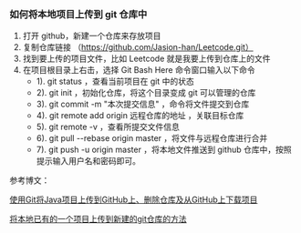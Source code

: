 ### 如何将本地项目上传到 git 仓库中
1. 打开 github，新建一个仓库来存放项目
2. 复制仓库链接 （https://github.com/Jasion-han/Leetcode.git）
3. 找到要上传的项目文件，比如 Leetcode 就是我要上传到仓库上的文件
4. 在项目根目录上右击，选择 Git Bash Here 命令窗口输入以下命令
    - 1). git status ，查看当前项目在 git 中的状态
    - 2). git init ，初始化仓库，将这个目录变成 git 可以管理的仓库
    - 3). git commit -m "本次提交信息" ，命令将文件提交到仓库
    - 4). git remote add origin 远程仓库的地址 ，关联目标仓库
    - 5). git remote -v ，查看所提交文件信息
    - 6). git pull --rebase origin master ，将文件与远程仓库进行合并
    - 7). git push -u origin master ，将本地文件推送到 github 仓库中，按照提示输入用户名和密码即可。

参考博文：

[使用Git将Java项目上传到GitHub上、删除仓库及从GitHub上下载项目](https://blog.csdn.net/wan_ide/article/details/98878411?ops_request_misc=%257B%2522request%255Fid%2522%253A%2522160200035819195240455606%2522%252C%2522scm%2522%253A%252220140713.130102334.pc%255Fall.%2522%257D&request_id=160200035819195240455606&biz_id=0&utm_medium=distribute.pc_search_result.none-task-blog-2~all~first_rank_v2~rank_v28-14-98878411.pc_first_rank_v2_rank_v28&utm_term=%E5%B0%86github%E6%96%87%E4%BB%B6%E9%83%BD%E6%94%B9%E4%B8%BAjava&spm=1018.2118.3001.4187)

[将本地已有的一个项目上传到新建的git仓库的方法](https://blog.csdn.net/ymmccc/article/details/84111500?utm_medium=distribute.pc_relevant.none-task-blog-BlogCommendFromMachineLearnPai2-1.channel_param&depth_1-utm_source=distribute.pc_relevant.none-task-blog-BlogCommendFromMachineLearnPai2-1.channel_param)
